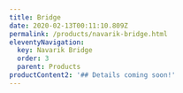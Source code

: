 ```yaml
---
title: Bridge
date: 2020-02-13T00:11:10.809Z
permalink: /products/navarik-bridge.html
eleventyNavigation:
  key: Navarik Bridge
  order: 3
  parent: Products
productContent2: '## Details coming soon!'
---
```


